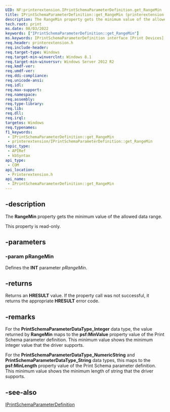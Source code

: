 ```yaml
---
UID: NF:printerextension.IPrintSchemaParameterDefinition.get_RangeMin
title: IPrintSchemaParameterDefinition::get_RangeMin (printerextension.h)
description: The RangeMin property gets the minimum value of the allowed data range.
tech.root: print
ms.date: 08/03/2022
keywords: ["IPrintSchemaParameterDefinition::get_RangeMin"]
ms.keywords: IPrintSchemaParameterDefinition interface [Print Devices],RangeMin property, IPrintSchemaParameterDefinition.RangeMin, IPrintSchemaParameterDefinition.get_RangeMin, IPrintSchemaParameterDefinition::RangeMin, IPrintSchemaParameterDefinition::get_RangeMin, RangeMin property [Print Devices], RangeMin property [Print Devices],IPrintSchemaParameterDefinition interface, get_RangeMin, print._iprintschemaparameterdefinition_rangemin, printerextension/IPrintSchemaParameterDefinition::RangeMin, printerextension/IPrintSchemaParameterDefinition::get_RangeMin
req.header: printerextension.h
req.include-header: 
req.target-type: Windows
req.target-min-winverclnt: Windows 8.1
req.target-min-winversvr: Windows Server 2012 R2
req.kmdf-ver: 
req.umdf-ver: 
req.ddi-compliance: 
req.unicode-ansi: 
req.idl: 
req.max-support: 
req.namespace: 
req.assembly: 
req.type-library: 
req.lib: 
req.dll: 
req.irql: 
targetos: Windows
req.typenames: 
f1_keywords:
 - IPrintSchemaParameterDefinition::get_RangeMin
 - printerextension/IPrintSchemaParameterDefinition::get_RangeMin
topic_type:
 - APIRef
 - kbSyntax
api_type:
 - COM
api_location:
 - Printerextension.h
api_name:
 - IPrintSchemaParameterDefinition::get_RangeMin
---
```


## -description

The **RangeMin** property gets the minimum value of the allowed data range.

This property is read-only.

## -parameters

### -param pRangeMin

Defines the **INT** parameter *pRangeMin*.

## -returns

Returns an **HRESULT** value. If the property call was not successful, it returns the appropriate **HRESULT** error code.

## -remarks

For the **PrintSchemaParameterDataType_Integer** data type, the value returned by  **RangeMin** maps to the **psf:MinValue** property value of the Print Schema parameter definition. This minimum value shows the minimum integer value that the driver supports.

For the **PrintSchemaParameterDataType_NumericString** and **PrintSchemaParameterDataType_String**  data types, this maps to the **psf:MinLength** property value of the Print Schema parameter definition. This minimum value shows the minimum length of string that the driver supports.

## -see-also

[IPrintSchemaParameterDefinition](nn-printerextension-iprintschemaparameterdefinition.md)
